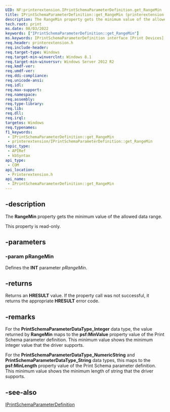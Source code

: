 ```yaml
---
UID: NF:printerextension.IPrintSchemaParameterDefinition.get_RangeMin
title: IPrintSchemaParameterDefinition::get_RangeMin (printerextension.h)
description: The RangeMin property gets the minimum value of the allowed data range.
tech.root: print
ms.date: 08/03/2022
keywords: ["IPrintSchemaParameterDefinition::get_RangeMin"]
ms.keywords: IPrintSchemaParameterDefinition interface [Print Devices],RangeMin property, IPrintSchemaParameterDefinition.RangeMin, IPrintSchemaParameterDefinition.get_RangeMin, IPrintSchemaParameterDefinition::RangeMin, IPrintSchemaParameterDefinition::get_RangeMin, RangeMin property [Print Devices], RangeMin property [Print Devices],IPrintSchemaParameterDefinition interface, get_RangeMin, print._iprintschemaparameterdefinition_rangemin, printerextension/IPrintSchemaParameterDefinition::RangeMin, printerextension/IPrintSchemaParameterDefinition::get_RangeMin
req.header: printerextension.h
req.include-header: 
req.target-type: Windows
req.target-min-winverclnt: Windows 8.1
req.target-min-winversvr: Windows Server 2012 R2
req.kmdf-ver: 
req.umdf-ver: 
req.ddi-compliance: 
req.unicode-ansi: 
req.idl: 
req.max-support: 
req.namespace: 
req.assembly: 
req.type-library: 
req.lib: 
req.dll: 
req.irql: 
targetos: Windows
req.typenames: 
f1_keywords:
 - IPrintSchemaParameterDefinition::get_RangeMin
 - printerextension/IPrintSchemaParameterDefinition::get_RangeMin
topic_type:
 - APIRef
 - kbSyntax
api_type:
 - COM
api_location:
 - Printerextension.h
api_name:
 - IPrintSchemaParameterDefinition::get_RangeMin
---
```


## -description

The **RangeMin** property gets the minimum value of the allowed data range.

This property is read-only.

## -parameters

### -param pRangeMin

Defines the **INT** parameter *pRangeMin*.

## -returns

Returns an **HRESULT** value. If the property call was not successful, it returns the appropriate **HRESULT** error code.

## -remarks

For the **PrintSchemaParameterDataType_Integer** data type, the value returned by  **RangeMin** maps to the **psf:MinValue** property value of the Print Schema parameter definition. This minimum value shows the minimum integer value that the driver supports.

For the **PrintSchemaParameterDataType_NumericString** and **PrintSchemaParameterDataType_String**  data types, this maps to the **psf:MinLength** property value of the Print Schema parameter definition. This minimum value shows the minimum length of string that the driver supports.

## -see-also

[IPrintSchemaParameterDefinition](nn-printerextension-iprintschemaparameterdefinition.md)
